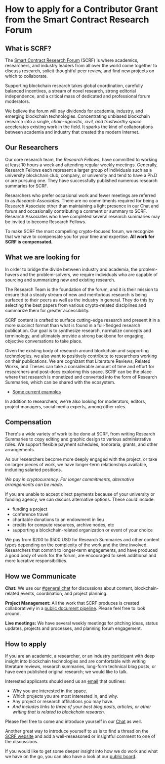# How to apply for a Contributor Grant from the Smart Contract Research Forum

## What is SCRF?

The [Smart Contract Research Forum](https://www.smartcontractresearch.org/) (SCRF) is where academics, researchers, and industry leaders from all over the world come together to discuss research, solicit thoughtful peer review, and find new projects on which to collaborate.

Supporting blockchain research takes global coordination, carefully balanced incentives, a stream of novel research, strong editorial independence, and a critical mass of dedicated and professional forum moderators.

We believe the forum will pay dividends for academia, industry, and emerging blockchain technologies. Concentrating unbiased blockchain research into a single, _chain-agnostic, civil, and trustworthy space_ accelerates existing work in the field. It sparks the kind of collaborations between academia and industry that created the modern Internet.

## Our Researchers

Our core research team, the _Research Fellows_, have committed to working at least 10 hours a week and attending regular weekly meetings. Generally, Research Fellows each represent a larger group of individuals such as a university blockchain club, company, or university and tend to have a Ph.D or are pursuing one. They have successfully published numerous research summaries for SCRF.

Researchers who prefer occasional work and fewer meetings are referred to as _Research Associates_. There are no commitments required for being a Research Associate other than maintaining a light presence in our Chat and forum and occasionally contributing a comment or summary to SCRF. Research Associates who have completed several research summaries may be invited to become Research Fellows.

To make SCRF the most compelling crypto-focused forum, we recognize that we have to compensate you for your time and expertise. **All work for SCRF is compensated.**

## What we are looking for

In order to bridge the divide between industry and academia, the problem-havers and the problem-solvers, we require individuals who are capable of sourcing and summarizing new and existing research.

The Research Team is the foundation of the forum, and it is their mission to ensure that a steady stream of new and meritorious research is being surfaced to their peers as well as the industry in general. They do this by selecting the best papers from various crypto-related disciplines and summarize them for greater accessibility.

SCRF content is crafted to surface cutting-edge research and present it in a more succinct format than what is found in a full-fledged research publication. Our goal is to synthesize research, normalize concepts and terminology, and ultimately provide a strong backbone for engaging, objective conversations to take place.

Given the existing body of research around blockchain and supporting technologies, we also want to positively contribute to researchers working on their publications. We are cognizant that Literature Reviews, Related Works, and Theses can take a considerable amount of time and effort for researchers and post-docs exploring this space. SCRF can be the place where that research is monetized and converted into the form of Research Summaries, which can be shared with the ecosystem.

* [Some current examples](https://www.smartcontractresearch.org/tag/summary)

In addition to researchers, we're also looking for moderators, editors, project managers, social media experts, among other roles.

## Compensation

There's a wide variety of work to be done at SCRF, from writing Research Summaries to copy editing and graphic design to various administrative roles. We support flexible payment schedules, honoraria, grants, and other arrangements.

As our researchers become more deeply engaged with the project, or take on larger pieces of work, we have longer-term relationships available, including salaried positions.

_We pay in cryptocurrency. For longer commitments, alternative arrangements can be made._

If you are unable to accept direct payments because of your university or funding agency, we can discuss alternative options. These could include:

* funding a project
* conference travel
* charitable donations to an endowment in lieu
* credits for compute resources, archive nodes, etc
* supporting a blockchain-related organization or event of your choice

We pay from $200 to $500 USD for Research Summaries and other content types depending on the complexity of the work and the time involved. Researchers that commit to longer-term engagements, and have produced a good body of work for the forum, are encouraged to seek additional and more lucrative responsibilities.

## How we Communicate

**Chat:** We use our [#general chat](https://discord.com/channels/784234332617048065/784234333111451670) for discussions about content, blockchain-related events, coordination, and project planning.

**Project Management:** All the work that SCRF produces is created collaboratively in a [public document pipeline](https://github.com/orgs/smartcontractresearchforum/projects/5). Please feel free to look around.

**Live meetings:** We have several weekly meetings for pitching ideas, status updates, projects and processes, and planning forum engagement.

## How to apply

If you are an academic, a researcher, or an industry participant with deep insight into blockchain technologies and are comfortable with writing literature reviews, research summaries, long-form technical blog posts, or have even published original research; we would like to talk.

Interested applicants should send us an [email](mailto:rich@smartcontractresearch.org) that outlines:

* Why you are interested in the space.
* Which projects you are most interested in, and why.
* Any project or research affiliations you may have.
* _And includes links to three of your best blog posts, articles, or other writing that is related to blockchain research._

Please feel free to come and introduce yourself in our [Chat](https://discord.gg/7WPRb8FHvd) as well.

Another great way to introduce yourself to us is to find a thread on the [SCRF website](https://www.smartcontractresearch.org/) and add a well-reseasoned or insightful comment to one of the discussions.

If you would like to get some deeper insight into how we do work and what we have on the go, you can also have a look at our [public board](https://github.com/orgs/smartcontractresearchforum/projects/5).
